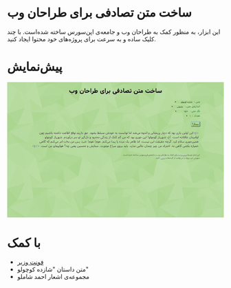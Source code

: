 ساخت متن تصادفی برای طراحان وب
==================
این ابزار، به منظور کمک به طراحان وب و جامعه‌ی اپن‌سورس ساخته شده‌است.
با چند کلیک ساده و به سرعت برای پروژه‌های خود محتوا ایجاد کنید.

پیش‌نمایش
==================
![Persian Random Content](https://raw.githubusercontent.com/shayax/persian-random-content/master/screenshot.png)

با کمک
==================
* [فونت وزیر](https://github.com/rastikerdar/vazir-font)
* متن داستان "شازده کوچولو"
* مجموعه‌ی اشعار احمد شاملو
